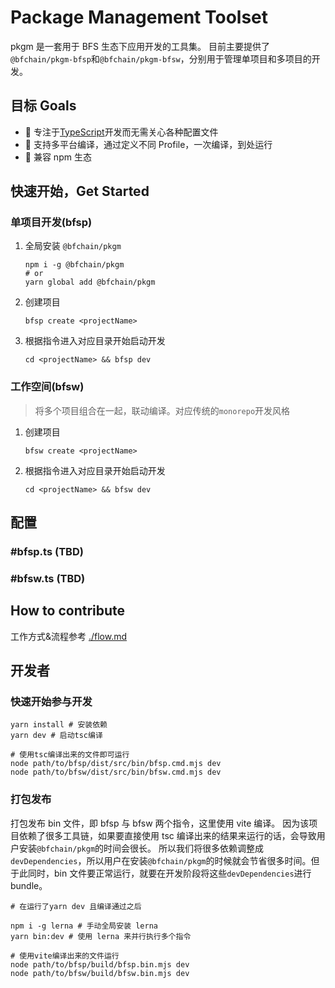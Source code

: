 # Package Management Toolset

pkgm 是一套用于 BFS 生态下应用开发的工具集。
目前主要提供了`@bfchain/pkgm-bfsp`和`@bfchain/pkgm-bfsw`，分别用于管理单项目和多项目的开发。

## 目标 Goals

- 🎯 专注于[TypeScript](https://www.typescriptlang.org/)开发而无需关心各种配置文件
- 🍔 支持多平台编译，通过定义不同 Profile，一次编译，到处运行
- 🧩 兼容 npm 生态

## 快速开始，Get Started

### 单项目开发(bfsp)

1. 全局安装 `@bfchain/pkgm`

   ```shell
   npm i -g @bfchain/pkgm
   # or
   yarn global add @bfchain/pkgm
   ```

1. 创建项目

   ```shell
   bfsp create <projectName>
   ```

1. 根据指令进入对应目录开始启动开发

   ```shell
   cd <projectName> && bfsp dev
   ```

### 工作空间(bfsw)

> 将多个项目组合在一起，联动编译。对应传统的`monorepo`开发风格

1. 创建项目

   ```shell
   bfsw create <projectName>
   ```

1. 根据指令进入对应目录开始启动开发

   ```shell
   cd <projectName> && bfsw dev
   ```

## 配置

### #bfsp.ts (TBD)

### #bfsw.ts (TBD)

## How to contribute

工作方式&流程参考 [./flow.md](./flow.md)

## 开发者

### 快速开始参与开发

```shell
yarn install # 安装依赖
yarn dev # 启动tsc编译

# 使用tsc编译出来的文件即可运行
node path/to/bfsp/dist/src/bin/bfsp.cmd.mjs dev
node path/to/bfsw/dist/src/bin/bfsw.cmd.mjs dev
```

### 打包发布

打包发布 bin 文件，即 bfsp 与 bfsw 两个指令，这里使用 vite 编译。
因为该项目依赖了很多工具链，如果要直接使用 tsc 编译出来的结果来运行的话，会导致用户安装`@bfchain/pkgm`的时间会很长。
所以我们将很多依赖调整成`devDependencies`，所以用户在安装`@bfchain/pkgm`的时候就会节省很多时间。但于此同时，bin 文件要正常运行，就要在开发阶段将这些`devDependencies`进行 bundle。

```shell
# 在运行了yarn dev 且编译通过之后

npm i -g lerna # 手动全局安装 lerna
yarn bin:dev # 使用 lerna 来并行执行多个指令

# 使用vite编译出来的文件运行
node path/to/bfsp/build/bfsp.bin.mjs dev
node path/to/bfsw/build/bfsw.bin.mjs dev
```
